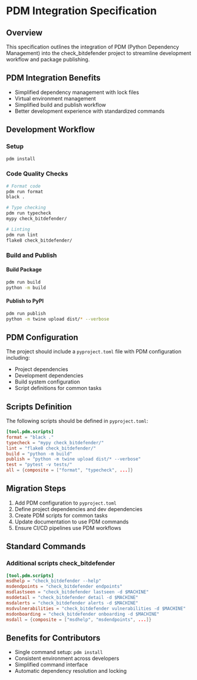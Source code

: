 # PDM Integration Specification

## Overview

This specification outlines the integration of PDM (Python Dependency Management) into the check_bitdefender project to streamline development workflow and package publishing.

## PDM Integration Benefits

- Simplified dependency management with lock files
- Virtual environment management
- Simplified build and publish workflow
- Better development experience with standardized commands

## Development Workflow

### Setup
```bash
pdm install
```

### Code Quality Checks
```bash
# Format code
pdm run format
black .

# Type checking
pdm run typecheck
mypy check_bitdefender/

# Linting
pdm run lint
flake8 check_bitdefender/
```

### Build and Publish

#### Build Package
```bash
pdm run build
python -m build
```

#### Publish to PyPI
```bash
pdm run publish
python -m twine upload dist/* --verbose
```

## PDM Configuration

The project should include a `pyproject.toml` file with PDM configuration including:

- Project dependencies
- Development dependencies
- Build system configuration
- Script definitions for common tasks

## Scripts Definition

The following scripts should be defined in `pyproject.toml`:

```toml
[tool.pdm.scripts]
format = "black ."
typecheck = "mypy check_bitdefender/"
lint = "flake8 check_bitdefender/"
build = "python -m build"
publish = "python -m twine upload dist/* --verbose"
test = "pytest -v tests/"
all = {composite = ["format", "typecheck", ...]}

```

## Migration Steps

1. Add PDM configuration to `pyproject.toml`
2. Define project dependencies and dev dependencies
3. Create PDM scripts for common tasks
4. Update documentation to use PDM commands
5. Ensure CI/CD pipelines use PDM workflows

## Standard Commands

### Additional scripts check_bitdefender 
```toml
[tool.pdm.scripts]
msdhelp = "check_bitdefender --help"
msdendpoints = "check_bitdefender endpoints"
msdlastseen = "check_bitdefender lastseen -d $MACHINE"
msddetail = "check_bitdefender detail -d $MACHINE"
msdalerts = "check_bitdefender alerts -d $MACHINE"
msdvulnerabilities = "check_bitdefender vulnerabilities -d $MACHINE"
msdonboarding = "check_bitdefender onboarding -d $MACHINE"
msdall = {composite = ["msdhelp", "msdendpoints", ...]}

```

## Benefits for Contributors

- Single command setup: `pdm install`
- Consistent environment across developers
- Simplified command interface
- Automatic dependency resolution and locking